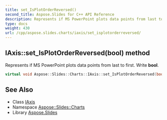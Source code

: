 ```yaml
---
title: set_IsPlotOrderReversed()
second_title: Aspose.Slides for C++ API Reference
description: Represents if MS PowerPoint plots data points from last to first. Write bool.
type: docs
weight: 430
url: /cpp/aspose.slides.charts/iaxis/set_isplotorderreversed/
---
```

## IAxis::set_IsPlotOrderReversed(bool) method


Represents if MS PowerPoint plots data points from last to first. Write **bool**.

```cpp
virtual void Aspose::Slides::Charts::IAxis::set_IsPlotOrderReversed(bool value)=0
```

## See Also

* Class [IAxis](./)
* Namespace [Aspose::Slides::Charts](../)
* Library [Aspose.Slides](../../)